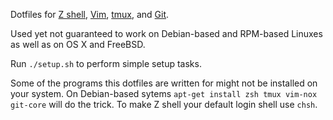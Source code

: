 Dotfiles for [Z shell][1], [Vim][2], [tmux][3], and [Git][4].

Used yet not guaranteed to work on Debian-based and RPM-based Linuxes as well
as on OS X and FreeBSD. 

Run `./setup.sh` to perform simple setup tasks.

Some of the programs this dotfiles are written for might not be installed on
your system. On Debian-based sytems `apt-get install zsh tmux vim-nox git-core`
will do the trick. To make Z shell your default login shell use `chsh`.

[1]: http://www.zsh.org/
[2]: http://www.vim.org/
[3]: http://tmux.sourceforge.net/
[4]: http://git-scm.com/
